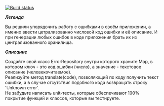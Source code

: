 [![Build status](https://ci.appveyor.com/api/projects/status/7s4qwpc7q1l5vaeq?svg=true)](https://ci.appveyor.com/project/SashaPudka/container-map)  

***Легенда***  

Вы решили упорядочить работу с ошибками в своём приложении, а именно ввести цетрализованно числовой код ошибки и её описание. И при генерации любых ошибок в коде приложения брать их из централизованного хранилища.    

***Описание***  

Создайте свой класс ErrorRepository внутри которого храните Map, в котором ключ - это код ошибки (число), а значение - текстовое описание (человекочитаемое).  
Реализуйте метод translate(code), позволяющий по коду получить текст ошибки, а в случае отсутствия подобного кода возвращать строку 'Unknown error'.   
Не забудьте написать unit-тесты, которые обеспечивают 100% покрытие функций и классов, которые вы тестируете.  